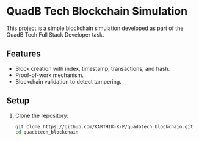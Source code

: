 # QuadB Tech Blockchain Simulation

This project is a simple blockchain simulation developed as part of the QuadB Tech Full Stack Developer task.

## Features
- Block creation with index, timestamp, transactions, and hash.
- Proof-of-work mechanism.
- Blockchain validation to detect tampering.

## Setup
1. Clone the repository:
   ```bash
   git clone https://github.com/KARTHIK-K-P/quadbtech_blockchain.git
   cd quadbtech_blockchain
